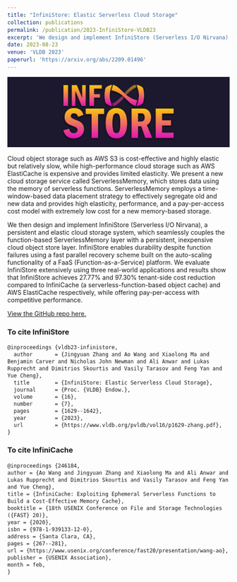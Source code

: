 ```yaml
---
title: "InfiniStore: Elastic Serverless Cloud Storage"
collection: publications
permalink: /publication/2023-InfiniStore-VLDB23
excerpt: 'We design and implement InfiniStore (Serverless I/O Nirvana), a persistent and elastic cloud storage system, which seamlessly couples the function-based ServerlessMemory layer with a persistent, inexpensive cloud object store layer. InfiniStore enables durability despite function failures using a fast parallel recovery scheme built on the auto-scaling functionality of a FaaS (Function-as-a-Service) platform. We evaluate InfiniStore extensively using three real-world applications and results show that InfiniStore achieves 27.77% and 97.30% tenant-side cost reduction compared to InfiniCache (a serverless-function-based object cache) and AWS ElastiCache respectively, while offering pay-per-access with competitive performance.'
date: 2023-08-23
venue: 'VLDB 2023'
paperurl: 'https://arxiv.org/abs/2209.01496'
---
```


![InfiniStore Logo](/assets/images/infinistore_logo.png)

Cloud object storage such as AWS S3 is cost-effective and highly elastic but relatively slow, while high-performance cloud storage such as AWS ElastiCache is expensive and provides limited elasticity. We present a new cloud storage service called ServerlessMemory, which stores data using the memory of serverless functions. ServerlessMemory employs a time-window-based data placement strategy to effectively segregate old and new data and provides high elasticity, performance, and a pay-per-access cost model with extremely low cost for a new memory-based storage. 

We then design and implement InfiniStore (Serverless I/O Nirvana), a persistent and elastic cloud storage system, which seamlessly couples the function-based ServerlessMemory layer with a persistent, inexpensive cloud object store layer. InfiniStore enables durability despite function failures using a fast parallel recovery scheme built on the auto-scaling functionality of a FaaS (Function-as-a-Service) platform. We evaluate InfiniStore extensively using three real-world applications and results show that InfiniStore achieves 27.77% and 97.30% tenant-side cost reduction compared to InfiniCache (a serverless-function-based object cache) and AWS ElastiCache respectively, while offering pay-per-access with competitive performance.

[View the GitHub repo here.](https://github.com/ds2-lab/infinistore)

### To cite InfiniStore
```
@inproceedings {vldb23-infinistore,
  author       = {Jingyuan Zhang and Ao Wang and Xiaolong Ma and Benjamin Carver and Nicholas John Newman and Ali Anwar and Lukas Rupprecht and Dimitrios Skourtis and Vasily Tarasov and Feng Yan and Yue Cheng},
  title        = {InfiniStore: Elastic Serverless Cloud Storage},
  journal      = {Proc. {VLDB} Endow.},
  volume       = {16},
  number       = {7},
  pages        = {1629--1642},
  year         = {2023},
  url          = {https://www.vldb.org/pvldb/vol16/p1629-zhang.pdf},
}
```

### To cite InfiniCache
```
@inproceedings {246184,
author = {Ao Wang and Jingyuan Zhang and Xiaolong Ma and Ali Anwar and Lukas Rupprecht and Dimitrios Skourtis and Vasily Tarasov and Feng Yan and Yue Cheng},
title = {InfiniCache: Exploiting Ephemeral Serverless Functions to Build a Cost-Effective Memory Cache},
booktitle = {18th USENIX Conference on File and Storage Technologies ({FAST} 20)},
year = {2020},
isbn = {978-1-939133-12-0},
address = {Santa Clara, CA},
pages = {267--281},
url = {https://www.usenix.org/conference/fast20/presentation/wang-ao},
publisher = {USENIX Association},
month = feb,
}
```